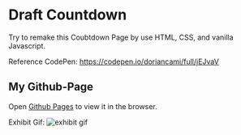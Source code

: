 # Draft Countdown

Try to remake this Coubtdown Page by use HTML, CSS, and vanilla Javascript.

Reference CodePen: https://codepen.io/doriancami/full/jEJvaV

## My Github-Page

Open [Github Pages](https://andy820621.github.io/Draft-Countdown) to view it in the browser.

Exhibit Gif: ![exhibit gif](https://github.com/andy820621/Draft-Countdown/blob/main/gif/Countdown.gif)
